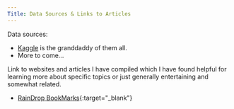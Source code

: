 ```yaml
---
Title: Data Sources & Links to Articles
---
```


Data sources:

- [Kaggle](https://www.kaggle.com) is the granddaddy of them all.
- More to come...

Link to websites and articles I have compiled which I have found helpful for learning more about specific topics or just generally entertaining and somewhat related.
- [RainDrop BookMarks](https://raindrop.io/ncrowder/data-analytics-links-51739993){:target="_blank"}


